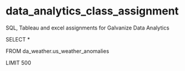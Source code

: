 # data_analytics_class_assignment
SQL, Tableau and excel assignments for Galvanize Data Analytics

SELECT *

FROM da_weather.us_weather_anomalies

LIMIT 500